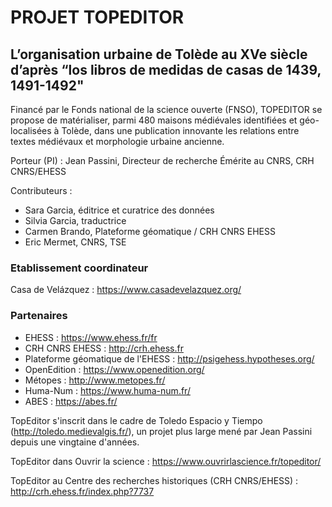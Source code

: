 # PROJET TOPEDITOR
## L’organisation urbaine de Tolède au XVe siècle d’après “los libros de medidas de casas de 1439, 1491-1492"
Financé par le Fonds national de la science ouverte (FNSO), TOPEDITOR se propose de matérialiser, parmi 480 maisons médiévales identifiées et géo-localisées à Tolède, dans une publication innovante les relations entre textes médiévaux et morphologie urbaine ancienne.

Porteur (PI) : Jean Passini, Directeur de recherche Émérite au CNRS, CRH CNRS/EHESS

Contributeurs :
- Sara Garcia, éditrice et curatrice des données
- Silvia Garcia, traductrice
- Carmen Brando, Plateforme géomatique / CRH CNRS EHESS
- Eric Mermet, CNRS, TSE
  
### Etablissement coordinateur
Casa de Velázquez : https://www.casadevelazquez.org/ 

### Partenaires
- EHESS : https://www.ehess.fr/fr
- CRH CNRS EHESS : http://crh.ehess.fr
- Plateforme géomatique de l'EHESS : http://psigehess.hypotheses.org/
- OpenEdition : https://www.openedition.org/
- Métopes : http://www.metopes.fr/ 
- Huma-Num : https://www.huma-num.fr/
- ABES : https://abes.fr/ 

TopEditor s'inscrit dans le cadre de Toledo Espacio y Tiempo (http://toledo.medievalgis.fr/), un projet plus large mené par Jean Passini depuis une vingtaine d'années.

TopEditor dans Ouvrir la science : https://www.ouvrirlascience.fr/topeditor/ 

TopEditor au Centre des recherches historiques (CRH CNRS/EHESS) : http://crh.ehess.fr/index.php?7737 
